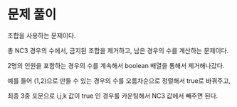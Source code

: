 # 문제 풀이

조합을 사용하는 문제이다.

총 NC3 경우의 수에서, 금지된 조합을 제거하고, 남은 경우의 수를 계산하는 문제이다.

2명의 인원을 포함하는 경우의 수를 계속해서 boolean 배열을 통해서 제거해나갔다.

예를 들어 (1,2)으로 만들 수 있는 경우의 수를 오름차순으로 정렬해서 true로 바꿔주고,

최종 3중 포문으로 i,j,k 값이 true 인 경우를 카운팅해서 NC3 값에서 빼주면 된다.

